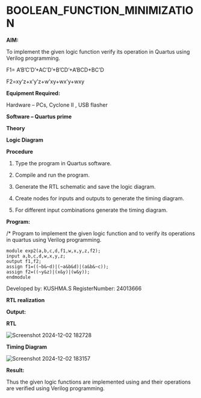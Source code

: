 # BOOLEAN_FUNCTION_MINIMIZATION

**AIM:**

To implement the given logic function verify its operation in Quartus using Verilog programming.

F1= A’B’C’D’+AC’D’+B’CD’+A’BCD+BC’D 

F2=xy’z+x’y’z+w’xy+wx’y+wxy

**Equipment Required:**

Hardware – PCs, Cyclone II , USB flasher

**Software – Quartus prime**

**Theory**

**Logic Diagram**

**Procedure**

1.	Type the program in Quartus software.

2.	Compile and run the program.

3.	Generate the RTL schematic and save the logic diagram.

4.	Create nodes for inputs and outputs to generate the timing diagram.

5.	For different input combinations generate the timing diagram.


**Program:**

/* Program to implement the given logic function and to verify its operations in quartus using Verilog programming. 
```
module exp2(a,b,c,d,f1,w,x,y,z,f2);
input a,b,c,d,w,x,y,z;
output f1,f2;
assign f1=((~b&~d)|(~a&b&d)|(a&b&~c));
assign f2=((~y&z)|(x&y)|(w&y));
endmodule
```

Developed by: KUSHMA.S RegisterNumber: 24013666


**RTL realization**


**Output:**


**RTL**

![Screenshot 2024-12-02 182728](https://github.com/user-attachments/assets/4fd4cdf6-178d-4ad9-b03b-31a3a37c28ba)


**Timing Diagram**

![Screenshot 2024-12-02 183157](https://github.com/user-attachments/assets/0a9528a3-5947-4006-a731-33cc1d68fb65)


**Result:**

Thus the given logic functions are implemented using and their operations are verified using Verilog programming.

